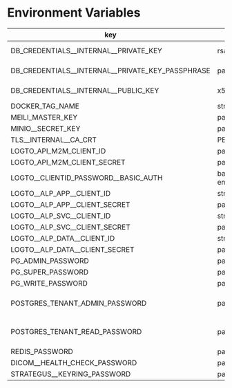 # Environment Variables

key | type | comment 
--- | --- | --- 
DB_CREDENTIALS__INTERNAL__PRIVATE_KEY | rsaPrivateKey | to encrypt dbcredentials entered in admin>setup>databases>configure
DB_CREDENTIALS__INTERNAL__PRIVATE_KEY_PASSPHRASE | passphrase | to encrypt dbcredentials entered in admin>setup>databases>configure
DB_CREDENTIALS__INTERNAL__PUBLIC_KEY | x509publicKey | to encrypt dbcredentials entered in admin>setup>databases>configure
DOCKER_TAG_NAME | string | default tag
MEILI_MASTER_KEY | password | meilisearch master key
MINIO__SECRET_KEY | password | meilisearch secret_key
TLS__INTERNAL__CA_CRT | PEM | generated
LOGTO_API_M2M_CLIENT_ID | password | generated
LOGTO_API_M2M_CLIENT_SECRET | password | generated
LOGTO__CLIENTID_PASSWORD__BASIC_AUTH | base64 encoded | generated
LOGTO__ALP_APP__CLIENT_ID | string | generated with logto APIs post init
LOGTO__ALP_APP__CLIENT_SECRET | password | generated with logto APIs post init
LOGTO__ALP_SVC__CLIENT_ID | string | generated with logto APIs post init
LOGTO__ALP_SVC__CLIENT_SECRET | password | generated with logto APIs post init
LOGTO__ALP_DATA__CLIENT_ID | string | generated with logto APIs post init
LOGTO__ALP_DATA__CLIENT_SECRET | password | generated with logto APIs post init
PG_ADMIN_PASSWORD | password | admin permissions
PG_SUPER_PASSWORD | password | all permissions
PG_WRITE_PASSWORD | password | write permissions only
POSTGRES_TENANT_ADMIN_PASSWORD | password | set in admin>setup>databases>configure but not in env.example
POSTGRES_TENANT_READ_PASSWORD | password | set in admin>setup>databases>configure but not in env.example
REDIS_PASSWORD | password | all permissions
DICOM__HEALTH_CHECK_PASSWORD | password | static secret to be generated later
STRATEGUS__KEYRING_PASSWORD | password | default Keyring password
